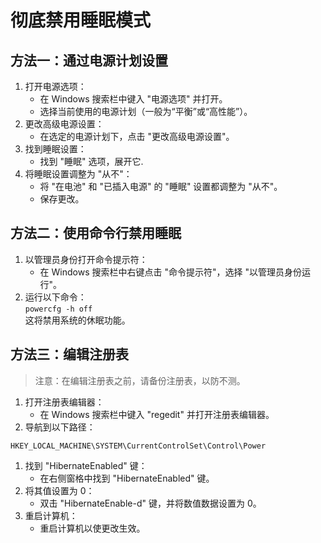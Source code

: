 # 彻底禁用睡眠模式

## 方法一：通过电源计划设置

1. 打开电源选项：
   - 在 Windows 搜索栏中键入 "电源选项" 并打开。
   - 选择当前使用的电源计划（一般为“平衡”或“高性能”）。
2. 更改高级电源设置：
   - 在选定的电源计划下，点击 "更改高级电源设置"。
3. 找到睡眠设置：  
   - 找到 "睡眠" 选项，展开它.
4. 将睡眠设置调整为 "从不"：
   - 将 "在电池" 和 "已插入电源" 的 "睡眠" 设置都调整为 "从不"。
   - 保存更改。  

## 方法二：使用命令行禁用睡眠

1. 以管理员身份打开命令提示符：
   - 在 Windows 搜索栏中右键点击 "命令提示符"，选择 "以管理员身份运行"。
2. 运行以下命令：  
    ```powercfg -h off```  
    这将禁用系统的休眠功能。

## 方法三：编辑注册表

>注意：在编辑注册表之前，请备份注册表，以防不测。

1. 打开注册表编辑器：
   - 在 Windows 搜索栏中键入 "regedit" 并打开注册表编辑器。
2. 导航到以下路径：

``` shell
HKEY_LOCAL_MACHINE\SYSTEM\CurrentControlSet\Control\Power
```

1. 找到 "HibernateEnabled" 键：
   - 在右侧窗格中找到 "HibernateEnabled" 键。  
2. 将其值设置为 0：  
   - 双击 "HibernateEnable-d" 键，并将数值数据设置为 0。
3. 重启计算机：
   - 重启计算机以使更改生效。
  
